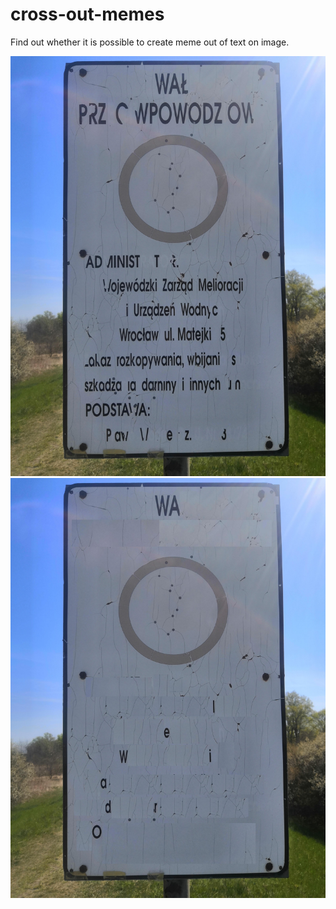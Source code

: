 # cross-out-memes

Find out whether it is possible to create meme out of text on image. 

![boring](./memes/original.jpg)
![haha](./memes/funny.jpg)
